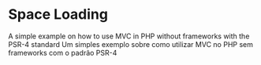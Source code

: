 # Space Loading
A simple example on how to use MVC in PHP without frameworks with the PSR-4 standard
Um simples exemplo sobre como utilizar MVC no PHP sem frameworks com o padrão PSR-4
